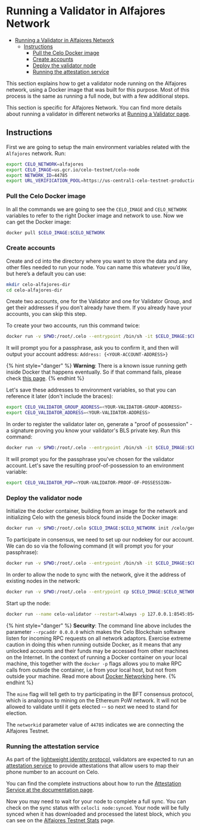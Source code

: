 # Running a Validator in Alfajores Network

- [Running a Validator in Alfajores Network](#running-a-validator-in-alfajores-network)
  - [Instructions](#instructions)
    - [Pull the Celo Docker image](#pull-the-celo-docker-image)
    - [Create accounts](#create-accounts)
    - [Deploy the validator node](#deploy-the-validator-node)
    - [Running the attestation service](#running-the-attestation-service)

This section explains how to get a validator node running on the Alfajores network, using a Docker image that was built for this purpose. Most of this process is the same as running a full node, but with a few additional steps.

This section is specific for Alfajores Network. You can find more details about running a validator in different networks at [Running a Validator page](running-a-validator.md).

## Instructions

First we are going to setup the main environment variables related with the `Alfajores` network. Run:

```bash
export CELO_NETWORK=alfajores
export CELO_IMAGE=us.gcr.io/celo-testnet/celo-node
export NETWORK_ID=44785
export URL_VERIFICATION_POOL=https://us-central1-celo-testnet-production.cloudfunctions.net/handleVerificationRequestalfajores/v0.1/sms/
```

### Pull the Celo Docker image

In all the commands we are going to see the `CELO_IMAGE` and `CELO_NETWORK` variables to refer to the right Docker image and network to use. Now we can get the Docker image:

```bash
docker pull $CELO_IMAGE:$CELO_NETWORK
```

### Create accounts

Create and cd into the directory where you want to store the data and any other files needed to run your node. You can name this whatever you’d like, but here’s a default you can use:

```bash
mkdir celo-alfajores-dir
cd celo-alfajores-dir
```

Create two accounts, one for the Validator and one for Validator Group, and get their addresses if you don’t already have them. If you already have your accounts, you can skip this step.

To create your two accounts, run this command twice:

```bash
docker run -v $PWD:/root/.celo --entrypoint /bin/sh -it $CELO_IMAGE:$CELO_NETWORK -c "geth account new"
```

It will prompt you for a passphrase, ask you to confirm it, and then will output your account address: `Address: {<YOUR-ACCOUNT-ADDRESS>}`

{% hint style="danger" %}
**Warning**: There is a known issue running geth inside Docker that happens eventually. So if that command fails, please check [this page](https://forum.celo.org/t/setting-up-a-validator-faq/90).
{% endhint %}

Let's save these addresses to environment variables, so that you can reference it later (don't include the braces):

```bash
export CELO_VALIDATOR_GROUP_ADDRESS=<YOUR-VALIDATOR-GROUP-ADDRESS>
export CELO_VALIDATOR_ADDRESS=<YOUR-VALIDATOR-ADDRESS>
```

In order to register the validator later on, generate a "proof of possession" - a signature proving you know your validator's BLS private key. Run this command:

```bash
docker run -v $PWD:/root/.celo --entrypoint /bin/sh -it $CELO_IMAGE:$CELO_NETWORK -c "geth account proof-of-possession $CELO_VALIDATOR_ADDRESS"
```

It will prompt you for the passphrase you've chosen for the validator account. Let's save the resulting proof-of-possession to an environment variable:

```bash
export CELO_VALIDATOR_POP=<YOUR-VALIDATOR-PROOF-OF-POSSESSION>
```

### Deploy the validator node

Initialize the docker container, building from an image for the network and initializing Celo with the genesis block found inside the Docker image:

```bash
docker run -v $PWD:/root/.celo $CELO_IMAGE:$CELO_NETWORK init /celo/genesis.json
```

To participate in consensus, we need to set up our nodekey for our account. We can do so via the following command \(it will prompt you for your passphrase\):

```bash
docker run -v $PWD:/root/.celo --entrypoint /bin/sh -it $CELO_IMAGE:$CELO_NETWORK -c "geth account set-node-key $CELO_VALIDATOR_ADDRESS"
```

In order to allow the node to sync with the network, give it the address of existing nodes in the network:

```bash
docker run -v $PWD:/root/.celo --entrypoint cp $CELO_IMAGE:$CELO_NETWORK /celo/static-nodes.json /root/.celo/
```

Start up the node:

```bash
docker run --name celo-validator --restart=Always -p 127.0.0.1:8545:8545 -p 127.0.0.1:8546:8546 -p 30303:30303 -p 30303:30303/udp -v $PWD:/root/.celo $CELO_IMAGE:$CELO_NETWORK --verbosity 3 --networkid 44785 --syncmode full --rpc --rpcaddr 0.0.0.0 --rpcapi eth,net,web3,debug,admin,personal --maxpeers 1100 --mine --miner.verificationpool=$URL_VERIFICATION_POOL --etherbase $CELO_VALIDATOR_ADDRESS
```

{% hint style="danger" %}
**Security**: The command line above includes the parameter `--rpcaddr 0.0.0.0` which makes the Celo Blockchain software listen for incoming RPC requests on all network adaptors. Exercise extreme caution in doing this when running outside Docker, as it means that any unlocked accounts and their funds may be accessed from other machines on the Internet. In the context of running a Docker container on your local machine, this together with the `docker -p` flags allows you to make RPC calls from outside the container, i.e from your local host, but not from outside your machine. Read more about [Docker Networking](https://docs.docker.com/network/network-tutorial-standalone/#use-user-defined-bridge-networks) here.
{% endhint %}

The `mine` flag will tell geth to try participating in the BFT consensus protocol, which is analogous to mining on the Ethereum PoW network. It will not be allowed to validate until it gets elected -- so next we need to stand for election.

The `networkid` parameter value of `44785` indicates we are connecting the Alfajores Testnet.

### Running the attestation service

As part of the [lightweight identity protocol](/celo-codebase/protocol/identity), validators are expected to run an [attestation service](https://github.com/celo-org/celo-monorepo/tree/master/packages/attestation-service) to provide attestations that allow users to map their phone number to an account on Celo.

You can find the complete instructions about how to run the [Attestation Service at the documentation page](running-attestation-service.md).

Now you may need to wait for your node to complete a full sync. You can check on the sync status with `celocli node:synced`. Your node will be fully synced when it has downloaded and processed the latest block, which you can see on the [Alfajores Testnet Stats](https://alfajores-ethstats.celo-testnet.org/) page.
